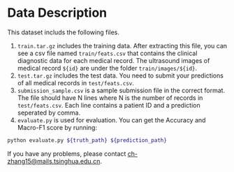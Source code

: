 # Data Description

This dataset includs the following files.

1. `train.tar.gz` includes the training data. After extracting this file, you can see a csv file named `train/feats.csv` that contains the clinical diagnostic data for each medical record. The ultrasound images of medical record `${id}` are under the folder `train/images/${id}`.
2. `test.tar.gz` includes the test data. You need to submit your predictions of all medical records in `test/feats.csv`.
3. `submission_sample.csv` is a sample submission file in the correct format. The file should have N lines where N is the number of records in `test/feats.csv`. Each line contains a patient ID and a prediction seperated by comma.
4. `evaluate.py` is used for evaluation. You can get the Accuracy and Macro-F1 score by running:

```bash
python evaluate.py ${truth_path} ${prediction_path}
```

If you have any problems, please contact ch-zhang15@mails.tsinghua.edu.cn.